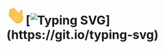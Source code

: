 # <img style="width: 45px;"  src="hello.gif" alt="IMEG NOT FONT !!">[![Typing SVG](https://readme-typing-svg.herokuapp.com?color=5EFF84&lines=Welcome+to+the+Ahura+github+page;Please+faw+me+at+GitHub.)](https://git.io/typing-svg)
